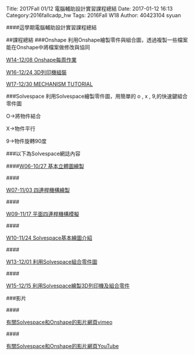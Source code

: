 Title: 2017Fall 01/12 電腦輔助設計實習課程總結
Date: 2017-01-12 16:13
Category:2016fallcadp_hw
Tags: 2016Fall W18
Author: 40423104 syuan

####這學期電腦輔助設計實習課程總結
<!-- PELICAN_END_SUMMARY -->
##課程總結
###Onshape
利用Onshape繪製零件與組合圖，透過複製一些檔案能在Onshape中將檔案做修改與協同

<a href="https://40423104.github.io/2016fallcadp_hw/blog/2016fall-1208-onshape.html">W14-12/08 Onshape每周作業</a>

<a href="https://40423104.github.io/2016fallcadp_hw/blog/2016fall-1224-solvespace-3dlie-yin-hui-zhi.html">W16-12/24 3D列印機組裝</a>

<a href="https://40423104.github.io/2016fallcadp_hw/blog/2016fall-1230-onshape.html">W17-12/30 MECHANISM TUTORIAL</a>


###Solvespace
利用Solvespace繪製零件圖，用簡單的 o , x , 9,的快速鍵組合零件圖

<p>O→將物件結合</p>
<p>X→物件平行</p>
<p>9→物件旋轉90度</p>

###以下為Solvespace網誌內容

####<a href="https://40423104.github.io/2016fallcadp_hw/blog/2016fall-1027-solvespace.html">W06-10/27 基本立體圖繪製</a>

####<p><a href="https://40423104.github.io/2016fallcadp_hw/blog/2016fall-1103-si-lian-gan-ji-gou-yi.html">W07-11/03 四連桿機構繪製</a></p>

####<p><a href="https://40423104.github.io/2016fallcadp_hw/blog/2016fall-1117-solvespace-ping-mian-si-lian-gan-ji-gou-mo-ni.html">W09-11/17 平面四連桿機構模擬</a></p>

####<p><a href="https://40423104.github.io/2016fallcadp_hw/blog/2016fall-1124-solvespacejie-shao.html">W10-11/24 Solvespace基本繪圖介紹</a></p>

####<p><a href="https://40423104.github.io/2016fallcadp_hw/blog/2016fall-1201-solvespacezuo-ye.html">W13-12/01 利用Solvespace組合零件圖</a></p>

####<p><a href="https://40423104.github.io/2016fallcadp_hw/blog/2016fall-1215-solvespace-3dlie-yin-hui-zhi.html">W15-12/15 利用Solvespace繪製3D列印機及組合零件</a></p>



###影片

####<p><a href="https://vimeo.com/user44900188">有關Solvespace和Onshape的影片網頁vimeo</a></p>

####<p><a href="https://www.youtube.com/channel/UCNGRmPgOMhGJmZw_ygnC5UA">有關Solvespace和Onshape的影片網頁YouTube</a></p>





